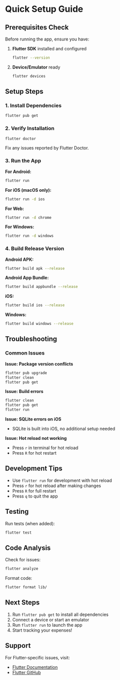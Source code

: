 # Quick Setup Guide

## Prerequisites Check

Before running the app, ensure you have:

1. **Flutter SDK** installed and configured
   ```bash
   flutter --version
   ```

2. **Device/Emulator** ready
   ```bash
   flutter devices
   ```

## Setup Steps

### 1. Install Dependencies

```bash
flutter pub get
```

### 2. Verify Installation

```bash
flutter doctor
```

Fix any issues reported by Flutter Doctor.

### 3. Run the App

**For Android:**
```bash
flutter run
```

**For iOS (macOS only):**
```bash
flutter run -d ios
```

**For Web:**
```bash
flutter run -d chrome
```

**For Windows:**
```bash
flutter run -d windows
```

### 4. Build Release Version

**Android APK:**
```bash
flutter build apk --release
```

**Android App Bundle:**
```bash
flutter build appbundle --release
```

**iOS:**
```bash
flutter build ios --release
```

**Windows:**
```bash
flutter build windows --release
```

## Troubleshooting

### Common Issues

**Issue: Package version conflicts**
```bash
flutter pub upgrade
flutter clean
flutter pub get
```

**Issue: Build errors**
```bash
flutter clean
flutter pub get
flutter run
```

**Issue: SQLite errors on iOS**
- SQLite is built into iOS, no additional setup needed

**Issue: Hot reload not working**
- Press `r` in terminal for hot reload
- Press `R` for hot restart

## Development Tips

- Use `flutter run` for development with hot reload
- Press `r` for hot reload after making changes
- Press `R` for full restart
- Press `q` to quit the app

## Testing

Run tests (when added):
```bash
flutter test
```

## Code Analysis

Check for issues:
```bash
flutter analyze
```

Format code:
```bash
flutter format lib/
```

## Next Steps

1. Run `flutter pub get` to install all dependencies
2. Connect a device or start an emulator
3. Run `flutter run` to launch the app
4. Start tracking your expenses!

## Support

For Flutter-specific issues, visit:
- [Flutter Documentation](https://docs.flutter.dev)
- [Flutter GitHub](https://github.com/flutter/flutter)
